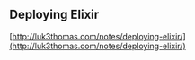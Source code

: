 ## Deploying Elixir
  
  [http://luk3thomas.com/notes/deploying-elixir/](http://luk3thomas.com/notes/deploying-elixir/)
